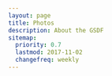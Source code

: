 ```yaml
---
layout: page
title: Photos
description: About the GSDF
sitemap:
  priority: 0.7
  lastmod: 2017-11-02
  changefreq: weekly
---
```


